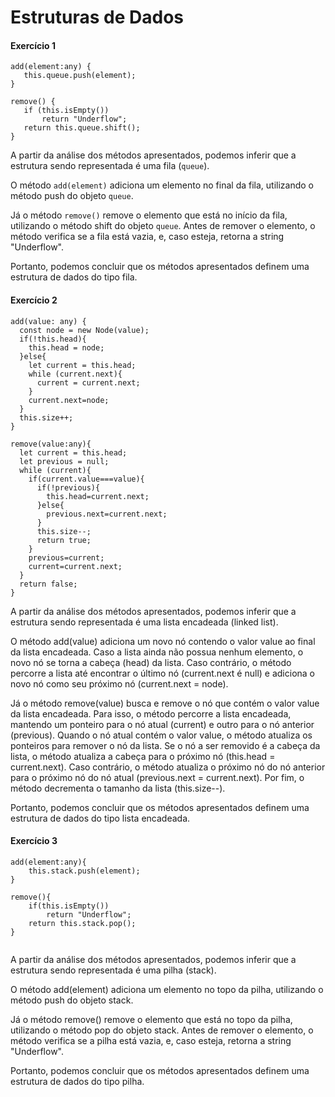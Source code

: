 # Estruturas de Dados


#### Exercício 1


```
add(element:any) {
   this.queue.push(element);
}

remove() {
   if (this.isEmpty())
       return "Underflow";
   return this.queue.shift();
}

```

A partir da análise dos métodos apresentados, podemos inferir que a estrutura sendo representada é uma fila (`queue`).

O método `add(element)` adiciona um elemento no final da fila, utilizando o método push do objeto `queue`.

Já o método `remove()` remove o elemento que está no início da fila, utilizando o método shift do objeto `queue`. Antes de remover o elemento, o método verifica se a fila está vazia, e, caso esteja, retorna a string "Underflow".

Portanto, podemos concluir que os métodos apresentados definem uma estrutura de dados do tipo fila.


#### Exercício 2 

```
add(value: any) {
  const node = new Node(value);
  if(!this.head){
    this.head = node;
  }else{
    let current = this.head;
    while (current.next){
      current = current.next;
    }
    current.next=node;
  }
  this.size++;
}

remove(value:any){
  let current = this.head;
  let previous = null;
  while (current){
    if(current.value===value){
      if(!previous){
        this.head=current.next;
      }else{
        previous.next=current.next;
      }
      this.size--;
      return true;
    }
    previous=current;
    current=current.next;
  }
  return false;
}

```

A partir da análise dos métodos apresentados, podemos inferir que a estrutura sendo representada é uma lista encadeada (linked list).

O método add(value) adiciona um novo nó contendo o valor value ao final da lista encadeada. Caso a lista ainda não possua nenhum elemento, o novo nó se torna a cabeça (head) da lista. Caso contrário, o método percorre a lista até encontrar o último nó (current.next é null) e adiciona o novo nó como seu próximo nó (current.next = node).

Já o método remove(value) busca e remove o nó que contém o valor value da lista encadeada. Para isso, o método percorre a lista encadeada, mantendo um ponteiro para o nó atual (current) e outro para o nó anterior (previous). Quando o nó atual contém o valor value, o método atualiza os ponteiros para remover o nó da lista. Se o nó a ser removido é a cabeça da lista, o método atualiza a cabeça para o próximo nó (this.head = current.next). Caso contrário, o método atualiza o próximo nó do nó anterior para o próximo nó do nó atual (previous.next = current.next). Por fim, o método decrementa o tamanho da lista (this.size--).

Portanto, podemos concluir que os métodos apresentados definem uma estrutura de dados do tipo lista encadeada.



#### Exercício 3

```
add(element:any){
    this.stack.push(element);
}

remove(){
    if(this.isEmpty())
        return "Underflow";
    return this.stack.pop();
}


```

A partir da análise dos métodos apresentados, podemos inferir que a estrutura sendo representada é uma pilha (stack).

O método add(element) adiciona um elemento no topo da pilha, utilizando o método push do objeto stack.

Já o método remove() remove o elemento que está no topo da pilha, utilizando o método pop do objeto stack. Antes de remover o elemento, o método verifica se a pilha está vazia, e, caso esteja, retorna a string "Underflow".

Portanto, podemos concluir que os métodos apresentados definem uma estrutura de dados do tipo pilha.